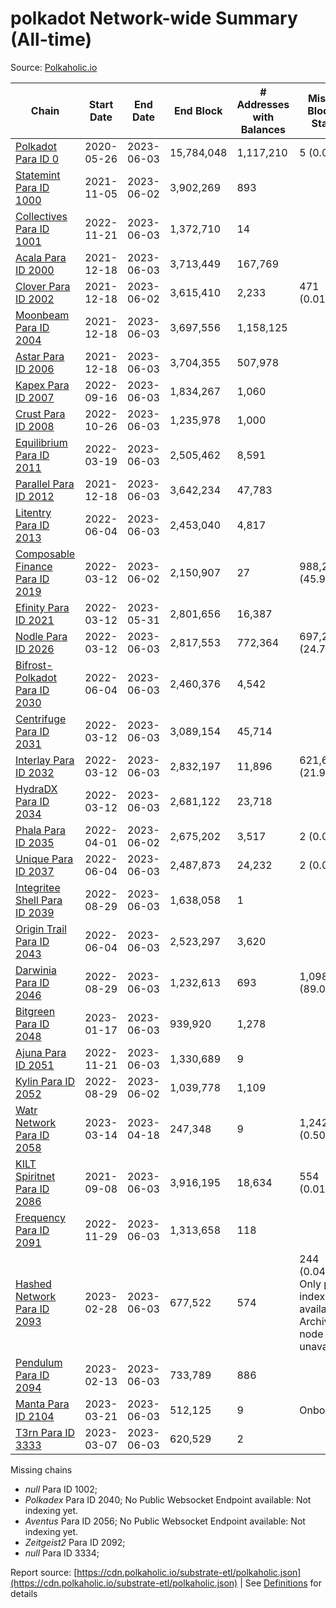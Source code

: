 # polkadot Network-wide Summary (All-time)

Source: [Polkaholic.io](https://polkaholic.io)


| Chain            | Start Date | End Date | End Block | # Addresses with Balances | Missing Blocks / Status |
| ---------------- | ---------- | ---------| --------- | ------------------------- | ----------------------- |
| [Polkadot Para ID 0](/polkadot/0-polkadot) | 2020-05-26 | 2023-06-03 | 15,784,048 |  1,117,210 | 5 (0.00%)  |
| [Statemint Para ID 1000](/polkadot/1000-statemint) | 2021-11-05 | 2023-06-02 | 3,902,269 |  893 |    |
| [Collectives Para ID 1001](/polkadot/1001-collectives) | 2022-11-21 | 2023-06-03 | 1,372,710 |  14 |    |
| [Acala Para ID 2000](/polkadot/2000-acala) | 2021-12-18 | 2023-06-03 | 3,713,449 |  167,769 |    |
| [Clover Para ID 2002](/polkadot/2002-clover) | 2021-12-18 | 2023-06-02 | 3,615,410 |  2,233 | 471 (0.01%)  |
| [Moonbeam Para ID 2004](/polkadot/2004-moonbeam) | 2021-12-18 | 2023-06-03 | 3,697,556 |  1,158,125 |    |
| [Astar Para ID 2006](/polkadot/2006-astar) | 2021-12-18 | 2023-06-03 | 3,704,355 |  507,978 |    |
| [Kapex Para ID 2007](/polkadot/2007-kapex) | 2022-09-16 | 2023-06-03 | 1,834,267 |  1,060 |    |
| [Crust Para ID 2008](/polkadot/2008-crust) | 2022-10-26 | 2023-06-03 | 1,235,978 |  1,000 |    |
| [Equilibrium Para ID 2011](/polkadot/2011-equilibrium) | 2022-03-19 | 2023-06-03 | 2,505,462 |  8,591 |    |
| [Parallel Para ID 2012](/polkadot/2012-parallel) | 2021-12-18 | 2023-06-03 | 3,642,234 |  47,783 |    |
| [Litentry Para ID 2013](/polkadot/2013-litentry) | 2022-06-04 | 2023-06-03 | 2,453,040 |  4,817 |    |
| [Composable Finance Para ID 2019](/polkadot/2019-composable) | 2022-03-12 | 2023-06-02 | 2,150,907 |  27 | 988,228 (45.94%)  |
| [Efinity Para ID 2021](/polkadot/2021-efinity) | 2022-03-12 | 2023-05-31 | 2,801,656 |  16,387 |    |
| [Nodle Para ID 2026](/polkadot/2026-nodle) | 2022-03-12 | 2023-06-03 | 2,817,553 |  772,364 | 697,249 (24.75%)  |
| [Bifrost-Polkadot Para ID 2030](/polkadot/2030-bifrost-dot) | 2022-06-04 | 2023-06-03 | 2,460,376 |  4,542 |    |
| [Centrifuge Para ID 2031](/polkadot/2031-centrifuge) | 2022-03-12 | 2023-06-03 | 3,089,154 |  45,714 |    |
| [Interlay Para ID 2032](/polkadot/2032-interlay) | 2022-03-12 | 2023-06-03 | 2,832,197 |  11,896 | 621,626 (21.95%)  |
| [HydraDX Para ID 2034](/polkadot/2034-hydradx) | 2022-03-12 | 2023-06-03 | 2,681,122 |  23,718 |    |
| [Phala Para ID 2035](/polkadot/2035-phala) | 2022-04-01 | 2023-06-02 | 2,675,202 |  3,517 | 2 (0.00%)  |
| [Unique Para ID 2037](/polkadot/2037-unique) | 2022-06-04 | 2023-06-03 | 2,487,873 |  24,232 | 2 (0.00%)  |
| [Integritee Shell Para ID 2039](/polkadot/2039-integritee-shell) | 2022-08-29 | 2023-06-03 | 1,638,058 |  1 |    |
| [Origin Trail Para ID 2043](/polkadot/2043-origintrail) | 2022-06-04 | 2023-06-03 | 2,523,297 |  3,620 |    |
| [Darwinia Para ID 2046](/polkadot/2046-darwinia) | 2022-08-29 | 2023-06-03 | 1,232,613 |  693 | 1,098,150 (89.09%)  |
| [Bitgreen Para ID 2048](/polkadot/2048-bitgreen) | 2023-01-17 | 2023-06-03 | 939,920 |  1,278 |    |
| [Ajuna Para ID 2051](/polkadot/2051-ajuna) | 2022-11-21 | 2023-06-03 | 1,330,689 |  9 |    |
| [Kylin Para ID 2052](/polkadot/2052-kylin) | 2022-08-29 | 2023-06-02 | 1,039,778 |  1,109 |    |
| [Watr Network Para ID 2058](/polkadot/2058-watr) | 2023-03-14 | 2023-04-18 | 247,348 |  9 | 1,242 (0.50%)  |
| [KILT Spiritnet Para ID 2086](/polkadot/2086-kilt) | 2021-09-08 | 2023-06-03 | 3,916,195 |  18,634 | 554 (0.01%)  |
| [Frequency Para ID 2091](/polkadot/2091-frequency) | 2022-11-29 | 2023-06-03 | 1,313,658 |  118 |    |
| [Hashed Network Para ID 2093](/polkadot/2093-hashed) | 2023-02-28 | 2023-06-03 | 677,522 |  574 | 244 (0.04%) Only partial index available: Archive node unavailable |
| [Pendulum Para ID 2094](/polkadot/2094-pendulum) | 2023-02-13 | 2023-06-03 | 733,789 |  886 |    |
| [Manta Para ID 2104](/polkadot/2104-manta) | 2023-03-21 | 2023-06-03 | 512,125 |  9 |   Onboarding |
| [T3rn Para ID 3333](/polkadot/3333-t3rn) | 2023-03-07 | 2023-06-03 | 620,529 |  2 |    |

Missing chains


* *null* Para ID 1002; 
* *Polkadex* Para ID 2040; No Public Websocket Endpoint available: Not indexing yet.
* *Aventus* Para ID 2056; No Public Websocket Endpoint available: Not indexing yet.
* *Zeitgeist2* Para ID 2092; 
* *null* Para ID 3334; 

Report source: [https://cdn.polkaholic.io/substrate-etl/polkaholic.json](https://cdn.polkaholic.io/substrate-etl/polkaholic.json) | See [Definitions](/DEFINITIONS.md) for details
